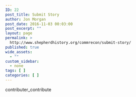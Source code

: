 ```yaml
---
ID: 22
post_title: Submit Story
author: Jon Morgan
post_date: 2016-11-03 00:03:00
post_excerpt: ""
layout: page
permalink: >
  http://www.shepherdhistory.org/commrecon/submit-story/
published: true
wide_assets:
  - ""
custom_sidebar:
  - none
tags: [ ]
categories: [ ]
---
```

contributer_contribute